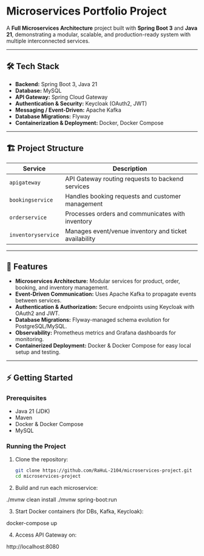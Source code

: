 # Microservices Portfolio Project

A **Full Microservices Architecture** project built with **Spring Boot 3** and **Java 21**, demonstrating a modular, scalable, and production-ready system with multiple interconnected services.

---

## 🛠️ Tech Stack

- **Backend:** Spring Boot 3, Java 21  
- **Database:** MySQL  
- **API Gateway:** Spring Cloud Gateway  
- **Authentication & Security:** Keycloak (OAuth2, JWT)  
- **Messaging / Event-Driven:** Apache Kafka  
- **Database Migrations:** Flyway  
- **Containerization & Deployment:** Docker, Docker Compose  
 

---

## 🏗️ Project Structure

| Service | Description |
|---------|-------------|
| `apigateway` | API Gateway routing requests to backend services |
| `bookingservice` | Handles booking requests and customer management |
| `orderservice` | Processes orders and communicates with inventory |
| `inventoryservice` | Manages event/venue inventory and ticket availability |

---

## 🚀 Features

- **Microservices Architecture:** Modular services for product, order, booking, and inventory management.  
- **Event-Driven Communication:** Uses Apache Kafka to propagate events between services.  
- **Authentication & Authorization:** Secure endpoints using Keycloak with OAuth2 and JWT.  
- **Database Migrations:** Flyway-managed schema evolution for PostgreSQL/MySQL.  
- **Observability:** Prometheus metrics and Grafana dashboards for monitoring.  
- **Containerized Deployment:** Docker & Docker Compose for easy local setup and testing.  

---

## ⚡ Getting Started

### Prerequisites

- Java 21 (JDK)
- Maven
- Docker & Docker Compose
-  MySQL


### Running the Project

1. Clone the repository:
   ```bash
   git clone https://github.com/RaHuL-2104/microservices-project.git
   cd microservices-project
2. Build and run each microservice:

./mvnw clean install
./mvnw spring-boot:run


3. Start Docker containers (for DBs, Kafka, Keycloak):

docker-compose up


4. Access API Gateway on:

http://localhost:8080
